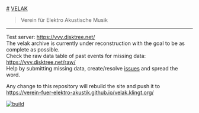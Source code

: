 [#](#) [VELAK](https://velak.klingt.org/)
> Verein für Elektro Akustische Musik

---

Test server: https://vvv.disktree.net/  
The velak archive is currently under reconstruction with the goal to be as complete as possible.  
Check the raw data table of past events for missing data: https://vvv.disktree.net/raw/  
Help by submitting missing data, create/resolve [issues](https://github.com/verein-fuer-elektro-akustik/velak.klingt.org/issues?q=is%3Aopen+is%3Aissue+milestone%3Av1) and spread the word.

Any change to this repository will rebuild the site and push it to https://verein-fuer-elektro-akustik.github.io/velak.klingt.org/

[![build](https://github.com/disktree/velak/actions/workflows/build.yml/badge.svg)](https://github.com/disktree/velak/actions/workflows/build.yml)
